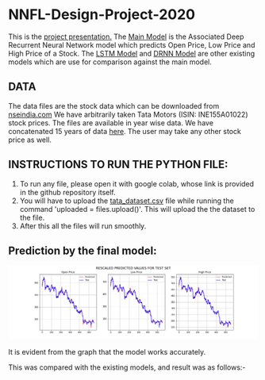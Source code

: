 # NNFL-Design-Project-2020

This is the [project presentation.](https://github.com/niravbhandari2000/NNFL-Design-Project-2020/blob/master/NNFL%20Project%20Presentation.pdf)
The [Main Model](https://github.com/niravbhandari2000/NNFL-Design-Project-2020/blob/master/ADRNN_Model_Final.ipynb)
is the Associated Deep Recurrent Neural Network model which predicts Open Price, Low Price and High Price of a Stock.
The [LSTM Model](https://github.com/niravbhandari2000/NNFL-Design-Project-2020/blob/master/LSTM_model_for_comparision.ipynb)
and 
[DRNN Model](https://github.com/niravbhandari2000/NNFL-Design-Project-2020/blob/master/DRNN_model_for_comparision.ipynb)
are other existing models which are use for comparison against the main model.

## DATA
The data files are the stock data which can be downloaded from [nseindia.com](https://www1.nseindia.com/products/content/equities/equities/eq_security.htm)
We have arbitrarily taken Tata Motors (ISIN: INE155A01022) stock prices. The files are available in year wise data. We have concatenated 15 years of data [here](https://github.com/niravbhandari2000/NNFL-Design-Project-2020/blob/master/tata_dataset.csv). The user may take any other stock price as well.
## INSTRUCTIONS TO RUN THE PYTHON FILE:
1) To run any file, please open it with google colab, whose link is provided in the github repository itself. 
2) You will have to upload the
[tata_dataset.csv](https://github.com/niravbhandari2000/NNFL-Design-Project-2020/blob/master/tata_dataset.csv)
file while running the command 'uploaded = files.upload()'. This will upload the 
   the dataset to the file.
3) After this all the files will run smoothly.



## Prediction by the final model:

![Prediction by the final model](4fde2e14-dd6a-4cbc-a3b2-55e1f075c2a5.png)

It is evident from the graph that the model works accurately. 

This was compared with the existing models, and result was as follows:- 
